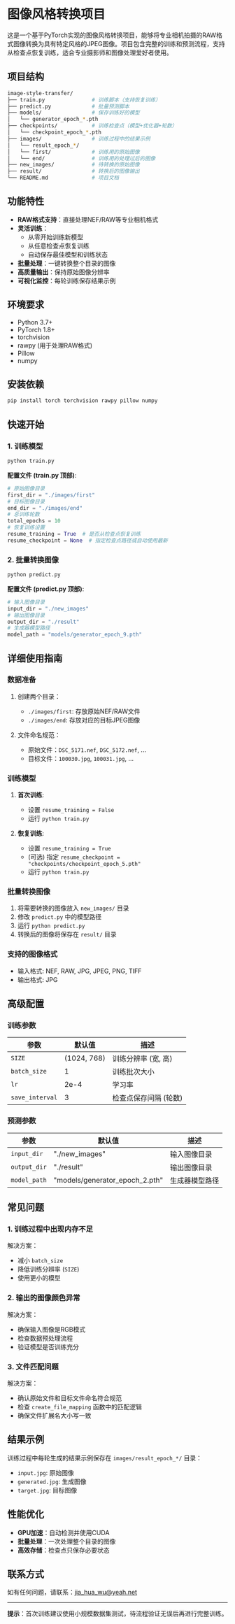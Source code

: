 # 图像风格转换项目

这是一个基于PyTorch实现的图像风格转换项目，能够将专业相机拍摄的RAW格式图像转换为具有特定风格的JPEG图像。项目包含完整的训练和预测流程，支持从检查点恢复训练，适合专业摄影师和图像处理爱好者使用。

## 项目结构

```bash
image-style-transfer/
├── train.py               # 训练脚本（支持恢复训练）
├── predict.py             # 批量预测脚本
├── models/                # 保存训练好的模型
│   └── generator_epoch_*.pth
├── checkpoints/           # 训练检查点（模型+优化器+轮数）
│   └── checkpoint_epoch_*.pth
├── images/                # 训练过程中的结果示例
│   └── result_epoch_*/
│   └── first/             # 训练用的原始图像
│   └── end/               # 训练用的处理过后的图像
├── new_images/            # 待转换的原始图像
├── result/                # 转换后的图像输出
└── README.md              # 项目文档
```

## 功能特性

- **RAW格式支持**：直接处理NEF/RAW等专业相机格式
- **灵活训练**：
  - 从零开始训练新模型
  - 从任意检查点恢复训练
  - 自动保存最佳模型和训练状态
- **批量处理**：一键转换整个目录的图像
- **高质量输出**：保持原始图像分辨率
- **可视化监控**：每轮训练保存结果示例

## 环境要求

- Python 3.7+
- PyTorch 1.8+
- torchvision
- rawpy (用于处理RAW格式)
- Pillow
- numpy

## 安装依赖

```bash
pip install torch torchvision rawpy pillow numpy
```

## 快速开始

### 1. 训练模型

```bash
python train.py
```

**配置文件 (train.py 顶部)**:
```python
# 原始图像目录
first_dir = "./images/first"
# 目标图像目录
end_dir = "./images/end"
# 总训练轮数
total_epochs = 10
# 恢复训练设置
resume_training = True  # 是否从检查点恢复训练
resume_checkpoint = None  # 指定检查点路径或自动使用最新
```

### 2. 批量转换图像

```bash
python predict.py
```

**配置文件 (predict.py 顶部)**:
```python
# 输入图像目录
input_dir = "./new_images"
# 输出图像目录
output_dir = "./result"
# 生成器模型路径
model_path = "models/generator_epoch_9.pth"
```

## 详细使用指南

### 数据准备

1. 创建两个目录：
   - `./images/first`: 存放原始NEF/RAW文件
   - `./images/end`: 存放对应的目标JPEG图像

2. 文件命名规范：
   - 原始文件：`DSC_5171.nef`, `DSC_5172.nef`, ...
   - 目标文件：`100030.jpg`, `100031.jpg`, ...

### 训练模型

1. **首次训练**:
   - 设置 `resume_training = False`
   - 运行 `python train.py`

2. **恢复训练**:
   - 设置 `resume_training = True`
   - (可选) 指定 `resume_checkpoint = "checkpoints/checkpoint_epoch_5.pth"`
   - 运行 `python train.py`

### 批量转换图像

1. 将需要转换的图像放入 `new_images/` 目录
2. 修改 `predict.py` 中的模型路径
3. 运行 `python predict.py`
4. 转换后的图像将保存在 `result/` 目录

### 支持的图像格式

- 输入格式: NEF, RAW, JPG, JPEG, PNG, TIFF
- 输出格式: JPG

## 高级配置

### 训练参数

| 参数 | 默认值 | 描述 |
|------|--------|------|
| `SIZE` | (1024, 768) | 训练分辨率 (宽, 高) |
| `batch_size` | 1 | 训练批次大小 |
| `lr` | 2e-4 | 学习率 |
| `save_interval` | 3 | 检查点保存间隔 (轮数) |

### 预测参数

| 参数 | 默认值 | 描述 |
|------|--------|------|
| `input_dir` | "./new_images" | 输入图像目录 |
| `output_dir` | "./result" | 输出图像目录 |
| `model_path` | "models/generator_epoch_2.pth" | 生成器模型路径 |

## 常见问题

### 1. 训练过程中出现内存不足

解决方案：
- 减小 `batch_size`
- 降低训练分辨率 (`SIZE`)
- 使用更小的模型

### 2. 输出的图像颜色异常

解决方案：
- 确保输入图像是RGB模式
- 检查数据预处理流程
- 验证模型是否训练充分

### 3. 文件匹配问题

解决方案：
- 确认原始文件和目标文件命名符合规范
- 检查 `create_file_mapping` 函数中的匹配逻辑
- 确保文件扩展名大小写一致

## 结果示例

训练过程中每轮生成的结果示例保存在 `images/result_epoch_*/` 目录：
- `input.jpg`: 原始图像
- `generated.jpg`: 生成图像
- `target.jpg`: 目标图像

## 性能优化

- **GPU加速**：自动检测并使用CUDA
- **批量处理**：一次处理整个目录的图像
- **高效存储**：检查点只保存必要状态


## 联系方式

如有任何问题，请联系：jia_hua_wu@yeah.net

---

**提示**：首次训练建议使用小规模数据集测试，待流程验证无误后再进行完整训练。
